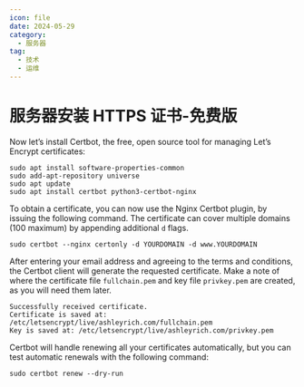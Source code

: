 ```yaml
---
icon: file
date: 2024-05-29
category:
  - 服务器
tag:
  - 技术
  - 运维
---
```


# 服务器安装 HTTPS 证书-免费版

Now let’s install Certbot, the free, open source tool for managing Let’s Encrypt certificates:

```
sudo apt install software-properties-common
sudo add-apt-repository universe
sudo apt update
sudo apt install certbot python3-certbot-nginx

```

To obtain a certificate, you can now use the Nginx Certbot plugin, by issuing the following command. The certificate can cover multiple domains (100 maximum) by appending additional `d` flags.

```
sudo certbot --nginx certonly -d YOURDOMAIN -d www.YOURDOMAIN
```

After entering your email address and agreeing to the terms and conditions, the Certbot client will generate the requested certificate. Make a note of where the certificate file `fullchain.pem` and key file `privkey.pem` are created, as you will need them later.

```
Successfully received certificate.
Certificate is saved at: /etc/letsencrypt/live/ashleyrich.com/fullchain.pem
Key is saved at: /etc/letsencrypt/live/ashleyrich.com/privkey.pem

```

Certbot will handle renewing all your certificates automatically, but you can test automatic renewals with the following command:

```
sudo certbot renew --dry-run
```
